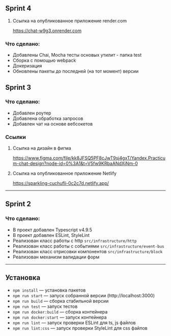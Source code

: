 ## Sprint 4

1. Ссылка на опубликованное приложение render.com

   https://chat-w9g3.onrender.com

### Что сделано:
- Добавлены Chai, Mocha тесты основых утилит - папка test
- Сборка с помощью webpack
- Докеризация
- Обновлены пакеты до последней (на тот момент) версии

## Sprint 3
### Что сделано:

- Добавлен роутер
- Добавлена обработка запросов
- Добавлен чат на основе вебсокетов

### Ссылки

1. Ссылка на дизайн в фигма

   https://www.figma.com/file/kk8JFSQ5PF8cJwT9sj4gxT/Yandex.Practicum-chat-design?node-id=0%3A1&t=V5fw9KRbaANdXjNm-0

2. Ссылка на опубликованное приложение Netlify

   https://sparkling-cuchufli-0c2c7d.netlify.app/

---

## Sprint 2
### Что сделано:

- В проект добавлен Typescript v4.9.5
- В проект добавлен ESLint, StyleLint
- Реализован класс работы с http `src/infrastructure/http`
- Реализован класс работы с событиями `src/infrastructure/event-bus`
- Реализован класс отрисовки компонентов `src/infrastructure/block`
- Реализован механизм валидации форм
---

## Установка

- `npm install` — установка пакетов
- `npm run start` — запуск собранной версии (http://localhost:3000)
- `npm run build` — сборка стабильной версии
- `npm run test` — запуск тестов
- `npm run docker:build` — сборка контейнера
- `npm run docker:start` — запуск контейнера
- `npm run lint` — запуск проверки ESLint для ts, js файлов
- `npm run lint:css` — запуск проверки StyleLint для css файлов


